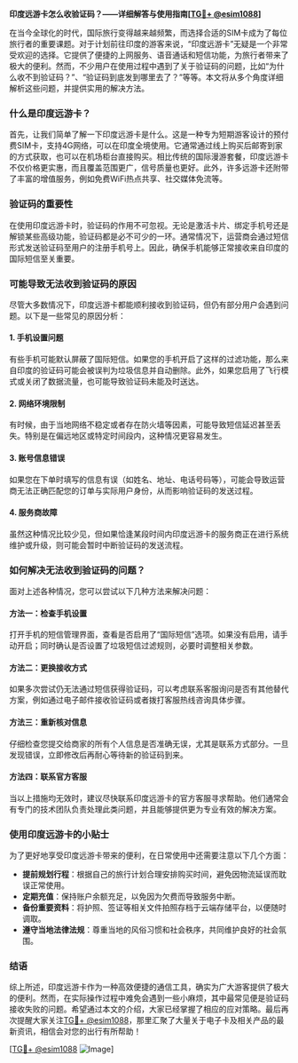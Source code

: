 **印度远游卡怎么收验证码？——详细解答与使用指南[[TG💪+ @esim1088](https://t.me/s/esim1088)]**

在当今全球化的时代，国际旅行变得越来越频繁，而选择合适的SIM卡成为了每位旅行者的重要课题。对于计划前往印度的游客来说，“印度远游卡”无疑是一个非常受欢迎的选择。它提供了便捷的上网服务、语音通话和短信功能，为旅行者带来了极大的便利。然而，不少用户在使用过程中遇到了关于验证码的问题，比如“为什么收不到验证码？”、“验证码到底发到哪里去了？”等等。本文将从多个角度详细解析这些问题，并提供实用的解决方法。

### 什么是印度远游卡？

首先，让我们简单了解一下印度远游卡是什么。这是一种专为短期游客设计的预付费SIM卡，支持4G网络，可以在印度全境使用。它通常通过线上购买后邮寄到家的方式获取，也可以在机场柜台直接购买。相比传统的国际漫游套餐，印度远游卡不仅价格更实惠，而且覆盖范围更广，信号质量也更好。此外，许多远游卡还附带了丰富的增值服务，例如免费WiFi热点共享、社交媒体免流等。

### 验证码的重要性

在使用印度远游卡时，验证码的作用不可忽视。无论是激活卡片、绑定手机号还是解锁某些高级功能，验证码都是必不可少的一环。通常情况下，运营商会通过短信形式发送验证码至用户的注册手机号上。因此，确保手机能够正常接收来自印度的国际短信至关重要。

### 可能导致无法收到验证码的原因

尽管大多数情况下，印度远游卡都能顺利接收到验证码，但仍有部分用户会遇到问题。以下是一些常见的原因分析：

#### 1. 手机设置问题
有些手机可能默认屏蔽了国际短信。如果您的手机开启了这样的过滤功能，那么来自印度的验证码可能会被误判为垃圾信息并自动删除。此外，如果您启用了飞行模式或关闭了数据流量，也可能导致验证码未能及时送达。

#### 2. 网络环境限制
有时候，由于当地网络不稳定或者存在防火墙等因素，可能导致短信延迟甚至丢失。特别是在偏远地区或特定时间段内，这种情况更容易发生。

#### 3. 账号信息错误
如果您在下单时填写的信息有误（如姓名、地址、电话号码等），可能会导致运营商无法正确匹配您的订单与实际用户身份，从而影响验证码的发送过程。

#### 4. 服务商故障
虽然这种情况比较少见，但如果恰逢某段时间内印度远游卡的服务商正在进行系统维护或升级，则可能会暂时中断验证码的发送流程。

### 如何解决无法收到验证码的问题？

面对上述各种情况，您可以尝试以下几种方法来解决问题：

#### 方法一：检查手机设置
打开手机的短信管理界面，查看是否启用了“国际短信”选项。如果没有启用，请手动开启；同时确认是否设置了垃圾短信过滤规则，必要时调整相关参数。

#### 方法二：更换接收方式
如果多次尝试仍无法通过短信获得验证码，可以考虑联系客服询问是否有其他替代方案，例如通过电子邮件接收验证码或者拨打客服热线咨询具体步骤。

#### 方法三：重新核对信息
仔细检查您提交给商家的所有个人信息是否准确无误，尤其是联系方式部分。一旦发现错误，立即修改后再耐心等待新的验证码到来。

#### 方法四：联系官方客服
当以上措施均无效时，建议尽快联系印度远游卡的官方客服寻求帮助。他们通常会有专门的技术团队负责处理此类问题，并且能够提供更为专业有效的解决方案。

### 使用印度远游卡的小贴士

为了更好地享受印度远游卡带来的便利，在日常使用中还需要注意以下几个方面：

- **提前规划行程**：根据自己的旅行计划合理安排购买时间，避免因物流延误而耽误正常使用。
- **定期充值**：保持账户余额充足，以免因为欠费而导致服务中断。
- **备份重要资料**：将护照、签证等相关文件拍照存档于云端存储平台，以便随时调取。
- **遵守当地法律法规**：尊重当地的风俗习惯和社会秩序，共同维护良好的社会氛围。

### 结语

综上所述，印度远游卡作为一种高效便捷的通信工具，确实为广大游客提供了极大的便利。然而，在实际操作过程中难免会遇到一些小麻烦，其中最常见便是验证码接收失败的问题。希望通过本文的介绍，大家已经掌握了相应的应对策略。最后再次提醒大家关注[TG💪+ @esim1088](https://t.me/s/esim1088)，那里汇聚了大量关于电子卡及相关产品的最新资讯，相信会对您的出行有所帮助！

[[TG💪+ @esim1088](https://t.me/s/esim1088) ![Image](https://i.postimg.cc/4NQfJmqS/Snipaste-2025-05-13-00-14-12.png)]
